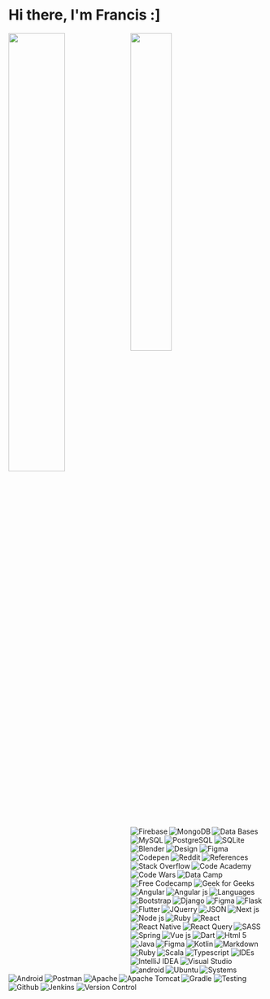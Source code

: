 # Hi there, I'm Francis :]

<img align="left" width="47%" src="https://github-readme-stats.vercel.app/api?username=njiti&&show_icons=true&title_color=888888&icon_color=bb2acf&text_color=0D98BA&bg_color=151515" />
<img align="left" width="40%" src="https://github-readme-stats.vercel.app/api/top-langs/?username=njiti&layout=compact" />


<img  alt="Data Bases" src="https://www.computerhope.com/jargon/d/database.png" />

<img  alt="Firebase" align="left" src="https://img.shields.io/badge/Firebase-039BE5?style=for-the-badge&logo=Firebase&logoColor=white" />
<img alt="MongoDB" align="left" src="https://img.shields.io/badge/MongoDB-%234ea94b.svg?style=for-the-badge&logo=mongodb&logoColor=white" />
<img alt="MySQL" align="left" src="https://img.shields.io/badge/mysql-%2300f.svg?style=for-the-badge&logo=mysql&logoColor=white" />
<img alt="PostgreSQL" align="left" src="https://img.shields.io/badge/postgres-%23316192.svg?style=for-the-badge&logo=postgresql&logoColor=white" />
<img alt="SQLite" src="https://img.shields.io/badge/sqlite-%2307405e.svg?style=for-the-badge&logo=sqlite&logoColor=white" />


<img  alt="Design" src="https://www.istockphoto.com/photos/database" />

<img alt="Blender" align="left" src="https://img.shields.io/badge/blender-%23F5792A.svg?style=for-the-badge&logo=blender&logoColor=white" />
<img alt="Figma" src="https://img.shields.io/badge/figma-%23F24E1E.svg?style=for-the-badge&logo=figma&logoColor=white" />

<img  alt="References" src="https://www.istockphoto.com/photos/database" />

<img alt="Codepen" align="left" src="https://img.shields.io/badge/Codepen-000000?style=for-the-badge&logo=codepen&logoColor=white" />
<img alt="Reddit" align="left" src="https://img.shields.io/badge/Reddit-%23FF4500.svg?style=for-the-badge&logo=Reddit&logoColor=white" />
<img alt="Stack Overflow" align="left" src="https://img.shields.io/badge/-Stackoverflow-FE7A16?style=for-the-badge&logo=stack-overflow&logoColor=white" />
<img alt="Code Academy" align="left" src="https://img.shields.io/badge/Codecademy-FFF0E5?style=for-the-badge&logo=codecademy&logoColor=1F243A" />
<img alt="Code Wars" align="left" src="https://img.shields.io/badge/Codewars-B1361E?style=for-the-badge&logo=codewars&logoColor=grey" />
<img alt="Data Camp" align="left" src="https://img.shields.io/badge/Datacamp-05192D?style=for-the-badge&logo=datacamp&logoColor=03E860" />
<img alt="Free Codecamp" src="https://img.shields.io/badge/Freecodecamp-%23123.svg?&style=for-the-badge&logo=freecodecamp&logoColor=green" />
<img alt="Geek for Geeks" src="https://img.shields.io/badge/GeeksforGeeks-gray?style=for-the-badge&logo=geeksforgeeks&logoColor=35914c" />

<img  alt="Languages" src="https://www.istockphoto.com/photos/database" />

<img alt="Angular" align="left" src="https://img.shields.io/badge/angular-%23DD0031.svg?style=for-the-badge&logo=angular&logoColor=white" />
<img alt="Angular js" align="left" src="https://img.shields.io/badge/angular.js-%23E23237.svg?style=for-the-badge&logo=angularjs&logoColor=white" />
<img alt="Bootstrap" align="left" src="https://img.shields.io/badge/bootstrap-%23563D7C.svg?style=for-the-badge&logo=bootstrap&logoColor=white" />
<img alt="Django" align="left" src="https://img.shields.io/badge/django-%23092E20.svg?style=for-the-badge&logo=django&logoColor=white" />
<img alt="Figma" align="left" src="https://img.shields.io/badge/FastAPI-005571?style=for-the-badge&logo=fastapi" />
<img alt="Flask" align="left" src="https://img.shields.io/badge/flask-%23000.svg?style=for-the-badge&logo=flask&logoColor=white" />
<img alt="Flutter" align="left" src="https://img.shields.io/badge/Flutter-%2302569B.svg?style=for-the-badge&logo=Flutter&logoColor=white" />
<img alt="JQuerry" align="left" src="https://img.shields.io/badge/jquery-%230769AD.svg?style=for-the-badge&logo=jquery&logoColor=white" />
<img alt="JSON" align="left" src="https://img.shields.io/badge/JWT-black?style=for-the-badge&logo=JSON%20web%20tokens" />
<img alt="Next js" align="left" src="https://img.shields.io/badge/Next-black?style=for-the-badge&logo=next.js&logoColor=white" />
<img alt="Node js" align="left" src="https://img.shields.io/badge/node.js-6DA55F?style=for-the-badge&logo=node.js&logoColor=white)" />
<img alt="Ruby" align="left" src="https://img.shields.io/badge/rails-%23CC0000.svg?style=for-the-badge&logo=ruby-on-rails&logoColor=white" />
<img alt="React" align="left" src="https://img.shields.io/badge/react-%2320232a.svg?style=for-the-badge&logo=react&logoColor=%2361DAFB" />
<img alt="React Native" align="left" src="https://img.shields.io/badge/react_native-%2320232a.svg?style=for-the-badge&logo=react&logoColor=%2361DAFB" />
<img alt="React Query" align="left" src="https://img.shields.io/badge/-React%20Query-FF4154?style=for-the-badge&logo=react%20query&logoColor=white)" />
<img alt="SASS" align="left" src="https://img.shields.io/badge/SASS-hotpink.svg?style=for-the-badge&logo=SASS&logoColor=white" />
<img alt="Spring" align="left" src="https://img.shields.io/badge/spring-%236DB33F.svg?style=for-the-badge&logo=spring&logoColor=white" />
<img alt="Vue js" align="left" src="https://img.shields.io/badge/vuejs-%2335495e.svg?style=for-the-badge&logo=vuedotjs&logoColor=%234FC08D" />
<img alt="Dart" align="left" src="https://img.shields.io/badge/dart-%230175C2.svg?style=for-the-badge&logo=dart&logoColor=white" />
<img alt="Html 5" align="left" src="https://img.shields.io/badge/html5-%23E34F26.svg?style=for-the-badge&logo=html5&logoColor=white" />
<img alt="Java" align="left" src="https://img.shields.io/badge/java-%23ED8B00.svg?style=for-the-badge&logo=java&logoColor=white" />
<img alt="Figma" align="left" src="https://img.shields.io/badge/javascript-%23323330.svg?style=for-the-badge&logo=javascript&logoColor=%23F7DF1E" />
<img alt="Kotlin" align="left" src="https://img.shields.io/badge/kotlin-%230095D5.svg?style=for-the-badge&logo=kotlin&logoColor=white" />
<img alt="Markdown" align="left" src="https://img.shields.io/badge/markdown-%23000000.svg?style=for-the-badge&logo=markdown&logoColor=white" />
<img alt="Ruby" align="left" src="https://img.shields.io/badge/ruby-%23CC342D.svg?style=for-the-badge&logo=ruby&logoColor=white" />
<img alt="Scala" align="left" src="https://img.shields.io/badge/scala-%23DC322F.svg?style=for-the-badge&logo=scala&logoColor=white" />
<img alt="Typescript" src="https://img.shields.io/badge/typescript-%23007ACC.svg?style=for-the-badge&logo=typescript&logoColor=white" />

<img  alt="IDEs" src="https://www.istockphoto.com/photos/database" />

<img alt="IntelliJ IDEA" align="left" src="https://img.shields.io/badge/IntelliJIDEA-000000.svg?style=for-the-badge&logo=intellij-idea&logoColor=white" />
<img alt="Visual Studio" src="https://img.shields.io/badge/Visual%20Studio%20Code-0078d7.svg?style=for-the-badge&logo=visual-studio-code&logoColor=white" />

<img  alt="Systems" src="https://www.istockphoto.com/photos/database" />

<img alt="android" align="left" src="https://img.shields.io/badge/Android-3DDC84?style=for-the-badge&logo=android&logoColor=white" />
<img alt="Ubuntu" align="left" src="https://img.shields.io/badge/Ubuntu-E95420?style=for-the-badge&logo=ubuntu&logoColor=white" />
<img alt="Android" align="left" src="https://img.shields.io/badge/-Arduino-00979D?style=for-the-badge&logo=Arduino&logoColor=white" />
<img alt="Gradle" src="https://img.shields.io/badge/Gradle-02303A.svg?style=for-the-badge&logo=Gradle&logoColor=white" />

<img  alt="Testing" src="https://www.istockphoto.com/photos/database" />

<img alt="Postman" align="left" src="https://img.shields.io/badge/Postman-FF6C37?style=for-the-badge&logo=postman&logoColor=white" />
<img alt="Apache" align="left" src="https://img.shields.io/badge/apache-%23D42029.svg?style=for-the-badge&logo=apache&logoColor=white" />
<img alt="Apache Tomcat" align="left" src="https://img.shields.io/badge/apache%20tomcat-%23F8DC75.svg?style=for-the-badge&logo=apache-tomcat&logoColor=black" />
<img alt="Jenkins" src="https://img.shields.io/badge/jenkins-%232C5263.svg?style=for-the-badge&logo=jenkins&logoColor=white" />

<img  alt="Version Control" src="https://www.istockphoto.com/photos/database" />

<img alt="Github" align="left" src="https://img.shields.io/badge/github-%23121011.svg?style=for-the-badge&logo=github&logoColor=white" />
